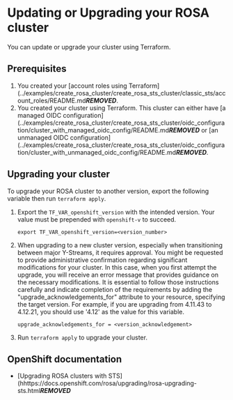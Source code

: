 # Updating or Upgrading your ROSA cluster

You can update or upgrade your cluster using Terraform.

## Prerequisites

1. You created your [account roles using Terraform](../examples/create_rosa_cluster/create_rosa_sts_cluster/classic_sts/account_roles/README.md***REMOVED***.
1. You created your cluster using Terraform. This cluster can either have [a managed OIDC configuration](../examples/create_rosa_cluster/create_rosa_sts_cluster/oidc_configuration/cluster_with_managed_oidc_config/README.md***REMOVED*** or [an unmanaged OIDC configuration](../examples/create_rosa_cluster/create_rosa_sts_cluster/oidc_configuration/cluster_with_unmanaged_oidc_config/README.md***REMOVED***.

## Upgrading your cluster

To upgrade your ROSA cluster to another version, export the following variable then run `terraform apply`.

1. Export the `TF_VAR_openshift_version` with the intended version. Your value must be prepended with `openshift-v` to succeed.
    ```
    export TF_VAR_openshift_version=<version_number>
    ```
1. When upgrading to a new cluster version, especially when transitioning between major Y-Streams, it requires approval. You might be requested to provide administrative confirmation regarding significant modifications for your cluster. In this case, when you first attempt the upgrade, you will receive an error message that provides guidance on the necessary modifications. It is essential to follow those instructions carefully and indicate completion of the requirements by adding the "upgrade_acknowledgements_for" attribute to your resource, specifying the target version. For example, if you are upgrading from 4.11.43 to 4.12.21, you should use '4.12' as the value for this variable.
    ```
    upgrade_acknowledgements_for = <version_acknowledgement>
    ```
1. Run `terraform apply` to upgrade your cluster.

## OpenShift documentation

 - [Upgrading ROSA clusters with STS](hhttps://docs.openshift.com/rosa/upgrading/rosa-upgrading-sts.html***REMOVED***
